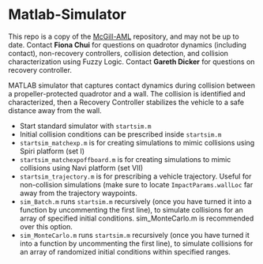 # Matlab-Simulator
This repo is a copy of the [McGill-AML](https://github.com/McGill-AML/RecoveryControl-MATLABSimulator) repository, and may not be up to date. Contact **Fiona Chui** for questions on quadrotor dynamics (including contact), non-recovery controllers, collision detection, and collision characterization using Fuzzy Logic. Contact **Gareth Dicker** for questions on recovery controller.

MATLAB simulator that captures contact dynamics during collision between a propeller-protected quadrotor and a wall. The collision is identified and characterized, then a Recovery Controller stabilizes the vehicle to a safe distance away from the wall.

 - Start standard simulator with `startsim.m`
 - Initial collision conditions can be prescribed inside `startsim.m`
 - `startsim_matchexp.m` is for creating simulations to mimic collisions using Spiri platform (set I)
 - `startsim_matchexpoffboard.m` is for creating simulations to mimic collisions using Navi platform (set VII)
 - `startsim_trajectory.m` is for prescribing a vehicle trajectory. Useful for non-collision simulations (make sure to locate `ImpactParams.wallLoc` far away from the trajectory waypoints.
 - `sim_Batch.m` runs `startsim.m` recursively (once you have turned it into a function by uncommenting the first line), to simulate collisions for an array of specified initial conditions. sim_MonteCarlo.m is recommended over this option.
 - `sim_MonteCarlo.m` runs `startsim.m` recursively (once you have turned it into a function by uncommenting the first line), to simulate collisions for an array of randomized initial conditions within specified ranges.

